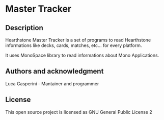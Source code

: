 # Master Tracker

## Description
Hearthstone Master Tracker is a set of programs to read Hearthstone informations like decks, cards, matches, etc... for every platform.

It uses MonoSpace library to read informations about Mono Applications.

## Authors and acknowledgment
Luca Gasperini - Mantainer and programmer

## License
This open source project is licensed as GNU General Public License 2
